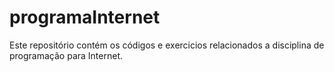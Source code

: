 # programaInternet
Este repositório contém os códigos e exercicios relacionados a disciplina de programação para Internet.
